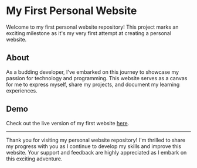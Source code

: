 # My First Personal Website

Welcome to my first personal website repository! This project marks an exciting milestone as it's my very first attempt at creating a personal website.

## About

As a budding developer, I've embarked on this journey to showcase my passion for technology and programming. This website serves as a canvas for me to express myself, share my projects, and document my learning experiences.

## Demo

Check out the live version of my first website [here](https://petarisakovic.ca/).

---

Thank you for visiting my personal website repository! I'm thrilled to share my progress with you as I continue to develop my skills and improve this website. Your support and feedback are highly appreciated as I embark on this exciting adventure.
